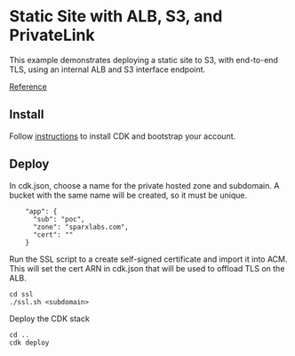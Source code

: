 # Static Site with ALB, S3, and PrivateLink

This example demonstrates deploying a static site to S3, with end-to-end TLS, using an internal ALB and S3 interface endpoint.

[Reference](https://aws.amazon.com/blogs/networking-and-content-delivery/hosting-internal-https-static-websites-with-alb-s3-and-privatelink/)

## Install

Follow [instructions](https://docs.aws.amazon.com/cdk/v2/guide/getting_started.html) to install CDK and bootstrap your account.


## Deploy
In cdk.json, choose a name for the private hosted zone and subdomain.  A bucket with the same name will be created, so it must be unique.

```
    "app": {
      "sub": "poc",
      "zone": "sparxlabs.com",
      "cert": ""
    }
```

Run the SSL script to a create self-signed certificate and import it into ACM.  This will set the cert ARN in cdk.json that will be used to offload TLS on the ALB.
```
cd ssl
./ssl.sh <subdomain>
```

Deploy the CDK stack
```
cd ..
cdk deploy
```